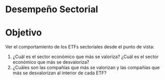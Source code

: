 # Desempeño Sectorial

Objetivo
========
Ver el comportamiento de los ETFs sectoriales desde el punto de vista:

1. ¿Cuál es el sector económico que más se valoriza? ¿Cuál es el sector económico que más se desvaloriza? 
2. ¿Cuáles son las compañías que más se valorizan y las compañías que más se desvalorizan al interior de cada ETF?  
